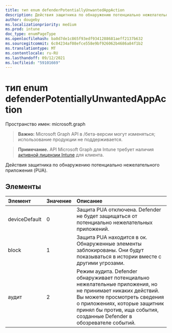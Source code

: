 ```yaml
---
title: тип enum defenderPotentiallyUnwantedAppAction
description: Действия защитника по обнаружению потенциально нежелательного приложения (PUA).
author: dougeby
ms.localizationpriority: medium
ms.prod: intune
doc_type: enumPageType
ms.openlocfilehash: ba0d7de1c865f93edf9341288681aeff2137b632
ms.sourcegitcommit: 6c04234af08efce558e9bf926062b4686a84f1b2
ms.translationtype: MT
ms.contentlocale: ru-RU
ms.lasthandoff: 09/12/2021
ms.locfileid: "59101669"
---
```

# <a name="defenderpotentiallyunwantedappaction-enum-type"></a>тип enum defenderPotentiallyUnwantedAppAction

Пространство имен: microsoft.graph

> **Важно:** Microsoft Graph API в /бета-версии могут изменяться; использование продукции не поддерживается.

> **Примечание.** API Microsoft Graph для Intune требует наличия [активной лицензии Intune](https://go.microsoft.com/fwlink/?linkid=839381) для клиента.

Действия защитника по обнаружению потенциально нежелательного приложения (PUA).

## <a name="members"></a>Элементы
|Элемент|Значение|Описание|
|:---|:---|:---|
|deviceDefault|0|Защита PUA отключена. Defender не будет защищаться от потенциально нежелательных приложений.|
|block|1|Защита PUA находится в ок. Обнаруженные элементы заблокированы. Они будут показываться в истории вместе с другими угрозами.|
|аудит|2|Режим аудита. Defender обнаруживает потенциально нежелательные приложения, но не принимает никаких действий. Вы можете просмотреть сведения о приложениях, которые защитник принял бы против, ища события, созданные Defender в обозревателе событий.|



